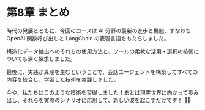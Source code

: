 # 第8章 まとめ

時代の発展とともに、今回のコースは AI 分野の最新の進歩と機能、すなわち OpenAI 関数呼び出しと LangChain の表現言語をもたらしました。

構造化データ抽出へのそれらの使用方法と、ツールの柔軟な活用・選択の技術についても深く探求しました。

最後に、実践が真理を生むということで、会話エージェントを構築してすべての内容を統合し、学習した技術を実践しました。

今や、私たちはこのような技術を習得しました！あとは現実世界に向かって歩み出し、それらを実際のシナリオに応用して、新しい波を起こすだけです！ 🌊✨

